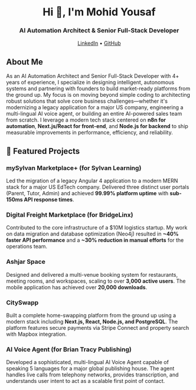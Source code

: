 <h1 align="center">Hi 👋, I'm Mohid Yousaf</h1>
<h3 align="center">AI Automation Architect & Senior Full-Stack Developer</h3>


<p align="center">
  <a href="www.linkedin.com/in/sheikhmohid">LinkedIn</a> •
  <a href="https://github.com/mohidyousaf">GitHub</a>
</p>


<h2>About Me</h2>
<p>
As an AI Automation Architect and Senior Full-Stack Developer with 4+ years of experience, I specialize in designing intelligent, autonomous systems and partnering with founders to build market-ready platforms from the ground up. My focus is on moving beyond simple coding to architecting robust solutions that solve core business challenges—whether it's modernizing a legacy application for a major US company, engineering a multi-lingual AI voice agent, or building an entire AI-powered sales team from scratch. I leverage a modern tech stack centered on <strong>n8n for automation</strong>, <strong>Next.js/React for front-end</strong>, and <strong>Node.js for backend</strong> to ship measurable improvements in performance, efficiency, and reliability.
</p>


<h2>🚀 Featured Projects</h2>


<h3>mySylvan Marketplace+ (for Sylvan Learning)</h3>
<p>
Led the migration of a legacy Angular 4 application to a modern MERN stack for a major US EdTech company. Delivered three distinct user portals (Parent, Tutor, Admin) and achieved <strong>99.99% platform uptime</strong> with <strong>sub-150ms API response times</strong>.
</p>


<h3>Digital Freight Marketplace (for BridgeLinx)</h3>
<p>
Contributed to the core infrastructure of a $10M logistics startup. My work on data migration and database optimization (Neo4j) resulted in <strong>~40% faster API performance</strong> and a <strong>~30% reduction in manual efforts</strong> for the operations team.
</p>


<h3>Ashjar Space</h3>
<p>
Designed and delivered a multi-venue booking system for restaurants, meeting rooms, and workspaces, scaling to over <strong>3,000 active users</strong>. The mobile application has achieved over <strong>20,000 downloads</strong>.
</p>


<h3>CitySwapp</h3>
<p>
Built a complete home-swapping platform from the ground up using a modern stack including <strong>Next.js, React, Node.js, and PostgreSQL</strong>. The platform features secure payments via Stripe Connect and property search with Mapbox integration.
</p>


<h3>AI Voice Agent (for Brian Tracy Publishing)</h3>
<p>
Developed a sophisticated, multi-lingual AI Voice Agent capable of speaking 5 languages for a major global publishing house. The agent handles live calls from telephony networks, provides transcription, and understands user intent to act as a scalable first point of contact.
</p>




